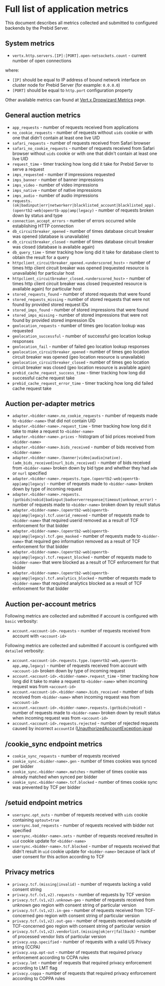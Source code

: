 # Full list of application metrics

This document describes all metrics collected and submitted to configured backends by the Prebid Server.

## System metrics
- `vertx.http.servers.[IP]:[PORT].open-netsockets.count` - current number of open connections

where:
- `[IP]` should be equal to IP address of bound network interface on cluster node for Prebid Server (for example: `0.0.0.0`)
- `[PORT]` should be equal to `http.port` configuration property

Other available metrics can found at [Vert.x Dropwizard Metrics](https://vertx.io/docs/vertx-dropwizard-metrics/java/#_the_metrics) page.

## General auction metrics
- `app_requests` - number of requests received from applications
- `no_cookie_requests` - number of requests without `uids` cookie or with one that didn't contain at least one live UID
- `safari_requests` - number of requests received from Safari browser
- `safari_no_cookie_requests` - number of requests received from Safari browser without `uids` cookie or with one that didn't contain at least one live UID
- `request_time` - timer tracking how long did it take for Prebid Server to serve a request
- `imps_requested` - number if impressions requested
- `imps_banner` - number of banner impressions
- `imps_video` - number of video impressions
- `imps_native` - number of native impressions
- `imps_audio` - number of audio impressions
- `requests.(ok|badinput|err|networkerr|blacklisted_account|blacklisted_app).(openrtb2-web|openrtb-app|amp|legacy)` - number of requests broken down by status and type
- `connection_accept_errors` - number of errors occurred while establishing HTTP connection
- `db_circuitbreaker_opened` - number of times database circuit breaker was opened (database is unavailable)
- `db_circuitbreaker_closed` - number of times database circuit breaker was closed (database is available again)
- `db_query_time` - timer tracking how long did it take for database client to obtain the result for a query
- `httpclient_circuitbreaker_opened.<underscored_host>` - number of times http client circuit breaker was opened (requested resource is unavailable) for particular host
- `httpclient_circuitbreaker_closed.<underscored_host>` - number of times http client circuit breaker was closed (requested resource is available again) for particular host
- `stored_requests_found` - number of stored requests that were found
- `stored_requests_missing` - number of stored requests that were not found by provided stored request IDs
- `stored_imps_found` - number of stored impressions that were found
- `stored_imps_missing` - number of stored impressions that were not found by provided stored impression IDs
- `geolocation_requests` - number of times geo location lookup was requested
- `geolocation_successful` - number of successful geo location lookup responses
- `geolocation_fail` - number of failed geo location lookup responses
- `geolocation_circuitbreaker_opened` - number of times geo location circuit breaker was opened (geo location resource is unavailable)
- `geolocation_circuitbreaker_closed` - number of times geo location circuit breaker was closed (geo location resource is available again)
- `prebid_cache_request_success_time` - timer tracking how long did successful cache request take
- `prebid_cache_request_error_time` - timer tracking how long did failed cache request take

## Auction per-adapter metrics
- `adapter.<bidder-name>.no_cookie_requests` - number of requests made to `<bidder-name>` that did not contain UID
- `adapter.<bidder-name>.request_time` - timer tracking how long did it take to make a request to `<bidder-name>`
- `adapter.<bidder-name>.prices` - histogram of bid prices received from `<bidder-name>`
- `adapter.<bidder-name>.bids_received` - number of bids received from `<bidder-name>`
- `adapter.<bidder-name>.(banner|video|audio|native).(adm_bids_received|nurl_bids_received)` - number of bids received from `<bidder-name>` broken down by bid type and whether they had `adm` or `nurl` specified
- `adapter.<bidder-name>.requests.type.(openrtb2-web|openrtb-app|amp|legacy)` - number of requests made to `<bidder-name>` broken down by type of incoming request
- `adapter.<bidder-name>.requests.(gotbids|nobid|badinput|badserverresponse|timeout|unknown_error)` - number of requests made to `<bidder-name>` broken down by result status
- `adapter.<bidder-name>.(openrtb2-web|openrtb-app|amp|legacy).tcf.userid_removed` - number of requests made to `<bidder-name>` that required userid removed as a result of TCF enforcement for that bidder
- `adapter.<bidder-name>.(openrtb2-web|openrtb-app|amp|legacy).tcf.geo_masked` - number of requests made to `<bidder-name>` that required geo information removed as a result of TCF enforcement for that bidder
- `adapter.<bidder-name>.(openrtb2-web|openrtb-app|amp|legacy).tcf.request_blocked` - number of requests made to `<bidder-name>` that were blocked as a result of TCF enforcement for that bidder
- `adapter.<bidder-name>.(openrtb2-web|openrtb-app|amp|legacy).tcf.analytics_blocked` - number of requests made to `<bidder-name>` that required analytics blocked as a result of TCF enforcement for that bidder

## Auction per-account metrics
Following metrics are collected and submitted if account is configured with `basic` verbosity:   
- `account.<account-id>.requests` - number of requests received from account with `<account-id>`

Following metrics are collected and submitted if account is configured with `detailed` verbosity:
- `account.<account-id>.requests.type.(openrtb2-web,openrtb-app,amp,legacy)` - number of requests received from account with `<account-id>` broken down by type of incoming request
- `account.<account-id>.<bidder-name>.request_time` - timer tracking how long did it take to make a request to `<bidder-name>` when incoming request was from `<account-id>` 
- `account.<account-id>.<bidder-name>.bids_received` - number of bids received from `<bidder-name>` when incoming request was from `<account-id>`
- `account.<account-id>.<bidder-name>.requests.(gotbids|nobid)` - number of requests made to `<bidder-name>` broken down by result status  when incoming request was from `<account-id>`
- `account.<account-id>.requests.rejected` - number of rejected requests caused by incorrect `accountId` ([UnauthorizedAccountException.java](https://github.com/rubicon-project/prebid-server-java/blob/master/src/main/java/org/prebid/server/exception/UnauthorizedAccountException.java))

## /cookie_sync endpoint metrics
- `cookie_sync_requests` - number of requests received
- `cookie_sync.<bidder-name>.gen` - number of times cookies was synced per bidder 
- `cookie_sync.<bidder-name>.matches` - number of times cookie was already matched when synced per bidder 
- `cookie_sync.<bidder-name>.tcf.blocked` - number of times cookie sync was prevented by TCF per bidder

## /setuid endpoint metrics
- `usersync.opt_outs` - number of requests received with `uids` cookie containing `optout=true`
- `usersync.bad_requests` - number of requests received with bidder not specified
- `usersync.<bidder-name>.sets` - number of requests received resulted in `uid` cookie update for `<bidder-name>`
- `usersync.<bidder-name>.tcf.blocked` - number of requests received that didn't result in `uid` cookie update for `<bidder-name>` because of lack of user consent for this action according to TCF

## Privacy metrics
- `privacy.tcf.(missing|invalid)` - number of requests lacking a valid consent string
- `privacy.tcf.(v1,v2).requests` - number of requests by TCF version
- `privacy.tcf.(v1,v2).unknown-geo` - number of requests received from unknown geo region with consent string of particular version 
- `privacy.tcf.(v1,v2).in-geo` - number of requests received from TCF-concerned geo region with consent string of particular version 
- `privacy.tcf.(v1,v2).out-geo` - number of requests received outside of TCF-concerned geo region with consent string of particular version
- `privacy.tcf.(v1,v2).vendorlist.(missing|ok|err|fallback)` - number of processed vendor lists of particular version
- `privacy.usp.specified` - number of requests with a valid US Privacy string (CCPA)
- `privacy.usp.opt-out` - number of requests that required privacy enforcement according to CCPA rules
- `privacy.lmt` - number of requests that required privacy enforcement according to LMT flag
- `privacy.coppa` - number of requests that required privacy enforcement according to COPPA rules
